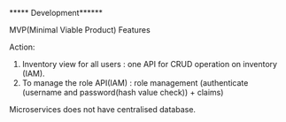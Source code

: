***** Development******


MVP(Minimal Viable Product) Features

Action:

1. Inventory view for all users : one API for CRUD operation on inventory (IAM).
2. To manage the role API(IAM) : role management (authenticate (username and password(hash value check)) + claims)

Microservices does not have centralised database.

